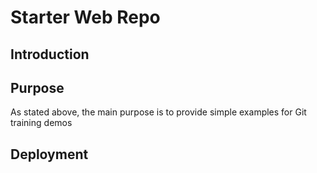 # Starter Web Repo
## Introduction
## Purpose

As stated above, the main purpose is to 
provide simple examples for Git training 
demos
## Deployment
